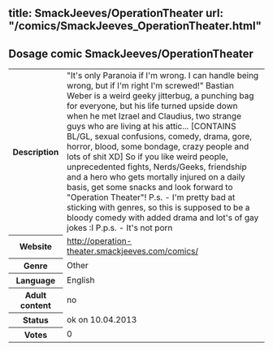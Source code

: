 title: SmackJeeves/OperationTheater
url: "/comics/SmackJeeves_OperationTheater.html"
---
Dosage comic SmackJeeves/OperationTheater
-----------------------------------------

<table class="comicinfo">
<tr>
<th>Description</th><td>&quot;It's only Paranoia if I'm wrong. I can handle being wrong, but if I'm right I'm screwed!&quot; Bastian Weber is a weird geeky jitterbug, a punching bag for everyone, but his life turned upside down when he met Izrael and Claudius, two strange guys who are living at his attic... [CONTAINS BL/GL, sexual confusions, comedy, drama, gore, horror, blood, some bondage, crazy people and lots of shit XD] So if you like weird people, unprecedented fights, Nerds/Geeks, friendship and a hero who gets mortally injured on a daily basis, get some snacks and look forward to &quot;Operation Theater&quot;! P.s. - I'm pretty bad at sticking with genres, so this is supposed to be a bloody comedy with added drama and lot's of gay jokes :I P.p.s. - It's not porn</td>
</tr>
<tr>
<th>Website</th><td><a href="http://operation-theater.smackjeeves.com/comics/">http://operation-theater.smackjeeves.com/comics/</a></td>
</tr>
<tr>
<th>Genre</th><td>Other</td>
</tr>
<tr>
<th>Language</th><td>English</td>
</tr>
<tr>
<th>Adult content</th><td>no</td>
</tr>
<tr>
<th>Status</th><td>ok on 10.04.2013</td>
</tr>
<tr>
<th>Votes</th><td>0</div></td>
</tr>
</table>
